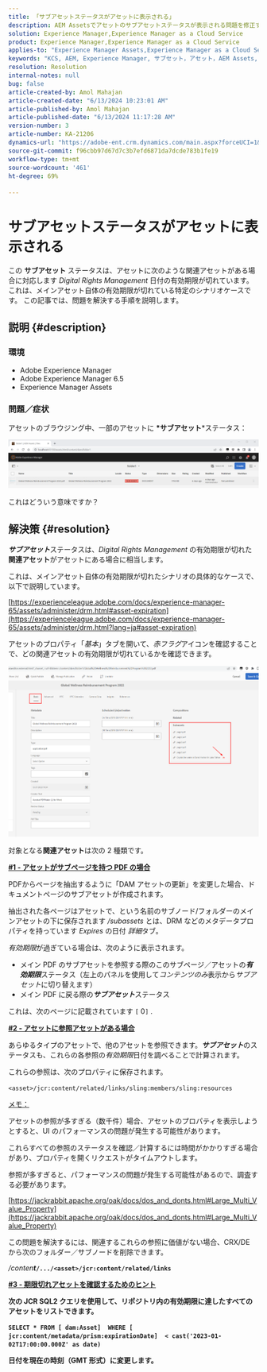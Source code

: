 ```yaml
---
title: 「サブアセットステータスがアセットに表示される」
description: AEM Assetsでアセットのサブアセットステータスが表示される問題を修正する方法を説明します。
solution: Experience Manager,Experience Manager as a Cloud Service
product: Experience Manager,Experience Manager as a Cloud Service
applies-to: "Experience Manager Assets,Experience Manager as a Cloud Service,Experience Manager 6.5"
keywords: "KCS, AEM, Experience Manager, サブセット，アセット，AEM Assets, ステータス"
resolution: Resolution
internal-notes: null
bug: false
article-created-by: Amol Mahajan
article-created-date: "6/13/2024 10:23:01 AM"
article-published-by: Amol Mahajan
article-published-date: "6/13/2024 11:17:28 AM"
version-number: 3
article-number: KA-21206
dynamics-url: "https://adobe-ent.crm.dynamics.com/main.aspx?forceUCI=1&pagetype=entityrecord&etn=knowledgearticle&id=85abeae8-6e29-ef11-840b-6045bd006704"
source-git-commit: f96cbb97d67d7c3b7efd6871da7dcde783b1fe19
workflow-type: tm+mt
source-wordcount: '461'
ht-degree: 69%

---
```


# サブアセットステータスがアセットに表示される


この <b>サブアセット</b> ステータスは、アセットに次のような関連アセットがある場合に対応します *Digital Rights Management* 日付の有効期限が切れています。 これは、メインアセット自体の有効期限が切れている特定のシナリオケースです。 この記事では、問題を解決する手順を説明します。

## 説明 {#description}


### <b>環境</b>

- Adobe Experience Manager
- Adobe Experience Manager 6.5
- Experience Manager Assets




### <b>問題／症状</b>

アセットのブラウジング中、一部のアセットに <b>*サブアセット</b>*ステータス：

![](assets/___86abeae8-6e29-ef11-840b-6045bd006704___.png)

これはどういう意味ですか？


## 解決策 {#resolution}


<b>*サブアセット</b>*&#x200B;ステータスは、*Digital Rights Management* の有効期限が切れた<b>関連アセット</b>がアセットにある場合に相当します。

これは、メインアセット自体の有効期限が切れたシナリオの具体的なケースで、以下で説明しています。

[https://experienceleague.adobe.com/docs/experience-manager-65/assets/administer/drm.html#asset-expiration](https://experienceleague.adobe.com/docs/experience-manager-65/assets/administer/drm.html?lang=ja#asset-expiration)

アセットのプロパティ「*基本*」タブを開いて、*赤フラグ*&#x200B;アイコンを確認することで、どの関連アセットの有効期限が切れているかを確認できます。

![](assets/6269940b-b98a-ed11-81ac-6045bd006ce9.png)



対象となる<b>関連アセット</b>は次の 2 種類です。

<u><b>#1 - アセットがサブページを持つ PDF の場合</b></u>

PDFからページを抽出するように「DAM アセットの更新」を変更した場合、ドキュメントページのサブアセットが作成されます。

抽出された各ページはアセットで、という名前のサブノード/フォルダーのメインアセットの下に保存されます */subassets* とは、DRM などのメタデータプロパティを持っています *Expires* の日付 *詳細*&#x200B;タブ。

*有効期限*&#x200B;が過ぎている場合は、次のように表示されます。

- メイン PDF のサブアセットを参照する際のこのサブページ／アセットの&#x200B;<b>*有効期限</b>*&#x200B;ステータス（左上のパネルを使用して&#x200B;*コンテンツのみ*&#x200B;表示から&#x200B;*サブアセット*&#x200B;に切り替えます）
- メイン PDF に戻る際の&#x200B;<b>*サブアセット</b>*&#x200B;ステータス


これは、次のページに記載されています `[` 0`]` .



<u><b>#2 - アセットに参照アセットがある場合</b></u>

あらゆるタイプのアセットで、他のアセットを参照できます。<b>*サブアセット</b>*&#x200B;のステータスも、これらの各参照の&#x200B;*有効期限*&#x200B;日付を調べることで計算されます。

これらの参照は、次のプロパティに保存されます。

`<asset>/jcr:content/related/links/sling:members/sling:resources`

<u>メモ：</u>

アセットの参照が多すぎる（数千件）場合、アセットのプロパティを表示しようとすると、UI のパフォーマンスの問題が発生する可能性があります。

これらすべての参照のステータスを確認／計算するには時間がかかりすぎる場合があり、プロパティを開くリクエストがタイムアウトします。

参照が多すぎると、パフォーマンスの問題が発生する可能性があるので、調査する必要があります。

[https://jackrabbit.apache.org/oak/docs/dos_and_donts.html#Large_Multi_Value_Property](https://jackrabbit.apache.org/oak/docs/dos_and_donts.html#Large_Multi_Value_Property)

この問題を解決するには、関連するこれらの参照に価値がない場合、CRX/DE から次のフォルダー／サブノードを削除できます。

*/conten<b>t*`/.../<asset>/jcr:content/related/links`



<u><b>#3 - 期限切れアセットを確認するためのヒント</b></u>

次の JCR SQL2 クエリを使用して、リポジトリ内の有効期限に達したすべてのアセットをリストできます。

`SELECT * FROM [ dam:Asset]  WHERE [ jcr:content/metadata/prism:expirationDate]  < cast('2023-01-02T17:00:00.000Z' as date)`



日付を現在の時刻（GMT 形式）に変更します。
